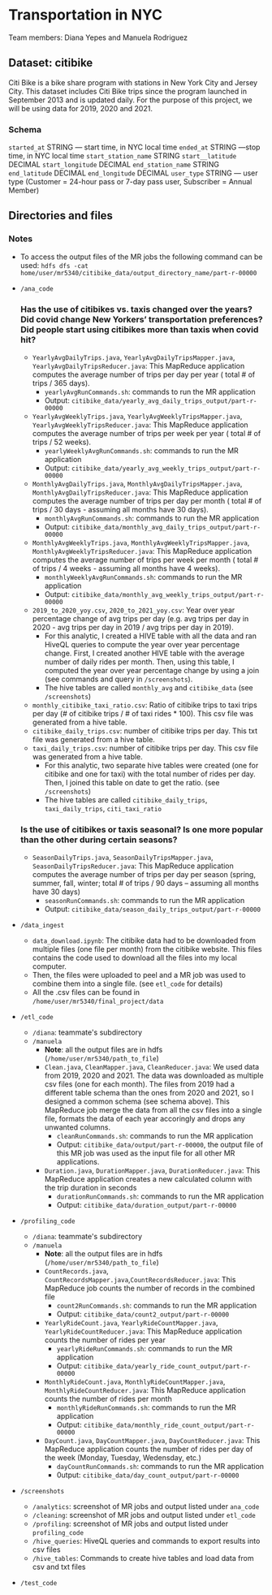 # Transportation in NYC
Team members: Diana Yepes and Manuela Rodriguez

## Dataset: citibike
Citi Bike is a bike share program with stations in New York City and Jersey City. This dataset includes Citi Bike trips since the program launched in September 2013 and is updated daily. For the purpose of this project, we will be using data for 2019, 2020 and 2021.

### Schema
`started_at` STRING — start time, in NYC local time
`ended_at` STRING —stop time, in NYC local time
`start_station_name` STRING
`start__latitude` DECIMAL
`start_longitude` DECIMAL
`end_station_name` STRING
`end_latitude` DECIMAL
`end_longitude` DECIMAL
`user_type` STRING — user type (Customer = 24-hour pass or 7-day pass user, Subscriber = Annual Member)

## Directories and files

### Notes
- To access the output files of the MR jobs the following command can be used: `hdfs dfs -cat home/user/mr5340/citibike_data/output_directory_name/part-r-00000`

- `/ana_code`
    ### Has the use of citibikes vs. taxis changed over the years? Did covid change New Yorkers’ transportation preferences? Did people start using citibikes more than taxis when covid hit?
    - `YearlyAvgDailyTrips.java`, `YearlyAvgDailyTripsMapper.java`, `YearlyAvgDailyTripsReducer.java`: This MapReduce application computes the average number of trips per day per year ( total # of trips / 365 days).
        - `yearlyAvgRunCommands.sh`: commands to run the MR application
        - Output: `citibike_data/yearly_avg_daily_trips_output/part-r-00000`
    - `YearlyAvgWeeklyTrips.java`, `YearlyAvgWeeklyTripsMapper.java`, `YearlyAvgWeeklyTripsReducer.java`: This MapReduce application computes the average number of trips per week per year ( total # of trips / 52 weeks).
        - `yearlyWeeklyAvgRunCommands.sh`: commands to run the MR application
        - Output: `citibike_data/yearly_avg_weekly_trips_output/part-r-00000`
    - `MonthlyAvgDailyTrips.java`, `MonthlyAvgDailyTripsMapper.java`, `MonthlyAvgDailyTripsReducer.java`: This MapReduce application computes the average number of trips per day per month ( total # of trips / 30 days - assuming all months have 30 days).
        - `monthlyAvgRunCommands.sh`: commands to run the MR application
        - Output: `citibike_data/monthly_avg_daily_trips_output/part-r-00000`
    - `MonthlyAvgWeeklyTrips.java`, `MonthlyAvgWeeklyTripsMapper.java`, `MonthlyAvgWeeklyTripsReducer.java`: This MapReduce application computes the average number of trips per week per month ( total # of trips / 4 weeks - assuming all months have 4 weeks).
        - `monthlyWeeklyAvgRunCommands.sh`: commands to run the MR application
        - Output: `citibike_data/monthly_avg_weekly_trips_output/part-r-00000`
    - `2019_to_2020_yoy.csv`, `2020_to_2021_yoy.csv`: Year over year percentage change of avg trips per day (e.g. avg trips per day in 2020 - avg trips per day in 2019 / avg trips per day in 2019). 
        - For this analytic, I created a HIVE table with all the data and ran HiveQL queries to compute the year over year percentage change. First, I created another HIVE table with the average number of daily rides per month. Then, using this table, I computed the year over year percentage change by using a join (see commands and query in `/screenshots`).
        - The hive tables are called `monthly_avg` and `citibike_data` (see `/screenshots`)
    - `monthly_citibike_taxi_ratio.csv`: Ratio of citibike trips to taxi trips per day (# of citibike trips / # of taxi rides * 100). This csv file was generated from a hive table.
    - `citibike_daily_trips.csv`: number of citibike trips per day. This txt file was generated from a hive table.
    - `taxi_daily_trips.csv`: number of citibike trips per day. This csv file was generated from a hive table.
        - For this analytic, two separate hive tables were created (one for citibike and one for taxi) with the total number of rides per day. Then, I joined this table on date to get the ratio. (see `/screenshots`)
        - The hive tables are called `citibike_daily_trips`, `taxi_daily_trips`, `citi_taxi_ratio` 
    ### Is the use of citibikes or taxis seasonal? Is one more popular than the other during certain seasons?
    - `SeasonDailyTrips.java`, `SeasonDailyTripsMapper.java`, `SeasonDailyTripsReducer.java`: This MapReduce application computes the average number of trips per day per season (spring, summer, fall, winter; total # of trips / 90 days – assuming all months have 30 days)
        - `seasonRunCommands.sh`: commands to run the MR application
        - Output: `citibike_data/season_daily_trips_output/part-r-00000`
- `/data_ingest`
    - `data_download.ipynb`: The citibike data had to be downloaded from multiple files (one file per month) from the citibike website. This files contains the code used to download all the files into my local computer.
    - Then, the files were uploaded to peel and a MR job was used to combine them into a single file. (see `etl_code` for details)
    - All the .csv files can be found in `/home/user/mr5340/final_project/data`
- `/etl_code`
    - `/diana`: teammate's subdirectory
    - `/manuela`
        - **Note**: all the output files are in hdfs (`/home/user/mr5340/path_to_file`)
        - `Clean.java`, `CleanMapper.java`, `CleanReducer.java`: We used data from 2019, 2020 and 2021. The data was downloaded as multiple csv files (one for each month). The files from 2019 had a different table schema than the ones from 2020 and 2021, so I designed a common schema (see schema above). This MapReduce job merge the data from all the csv files into a single file, formats the data of each year accoringly and drops any unwanted columns.
            - `cleanRunCommands.sh`: commands to run the MR application
            - Output: `citibike_data/output/part-r-00000`, the output file of this MR job was used as the input file for all other MR applications.
        - `Duration.java`, `DurationMapper.java`, `DurationReducer.java`: This MapReduce application creates a new calculated column with the trip duration in seconds
            - `durationRunCommands.sh`: commands to run the MR application
            - Output: `citibike_data/duration_output/part-r-00000`
- `/profiling_code`
    - `/diana`: teammate's subdirectory
    - `/manuela`
        - **Note**: all the output files are in hdfs (`/home/user/mr5340/path_to_file`)
        - `CountRecords.java`, `CountRecordsMapper.java`,`CountRecordsReducer.java`: This MapReduce job counts the number of records in the combined file
            - `count2RunCommands.sh`: commands to run the MR application
            - Output: `citibike_data/count2_output/part-r-00000`
        - `YearlyRideCount.java`, `YearlyRideCountMapper.java`, `YearlyRideCountReducer.java`: This MapReduce application counts the number of rides per year
            - `yearlyRideRunCommands.sh`: commands to run the MR application
            - Output: `citibike_data/yearly_ride_count_output/part-r-00000`
        - `MonthlyRideCount.java`, `MonthlyRideCountMapper.java`, `MonthlyRideCountReducer.java`: This MapReduce application counts the number of rides per month
            - `monthlyRideRunCommands.sh`: commands to run the MR application
            - Output: `citibike_data/monthly_ride_count_output/part-r-00000`
        - `DayCount.java`, `DayCountMapper.java`, `DayCountReducer.java`: This MapReduce application counts the number of rides per day of the week (Monday, Tuesday, Wedensday, etc.)
            - `dayCountRunCommands.sh`: commands to run the MR application
            - 0utput: `citibike_data/day_count_output/part-r-00000`
- `/screenshots`
    - `/analytics`: screenshot of MR jobs and output listed under `ana_code`
    - `/cleaning`: screenshot of MR jobs and output listed under `etl_code`
    - `/profiling`: screenshot of MR jobs and output listed under `profiling_code`
    - `/hive_queries`: HiveQL queries and commands to export results into csv files
    - `/hive_tables`: Commands to create hive tables and load data from csv and txt files
- `/test_code`
